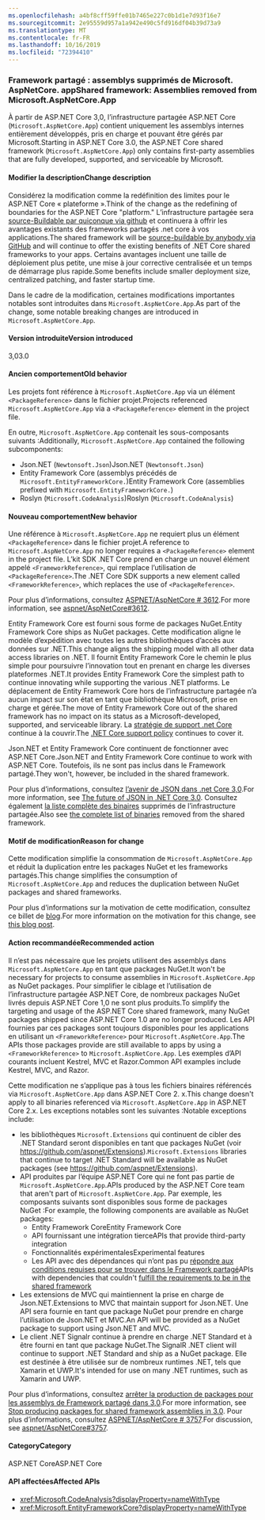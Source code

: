 ```yaml
---
ms.openlocfilehash: a4bf8cff59ffe01b7465e227c0b1d1e7d93f16e7
ms.sourcegitcommit: 2e95559d957a1a942e490c5fd916df04b39d73a9
ms.translationtype: MT
ms.contentlocale: fr-FR
ms.lasthandoff: 10/16/2019
ms.locfileid: "72394410"
---
```

### <a name="shared-framework-assemblies-removed-from-microsoftaspnetcoreapp"></a><span data-ttu-id="07973-101">Framework partagé : assemblys supprimés de Microsoft. AspNetCore. app</span><span class="sxs-lookup"><span data-stu-id="07973-101">Shared framework: Assemblies removed from Microsoft.AspNetCore.App</span></span>

<span data-ttu-id="07973-102">À partir de ASP.NET Core 3,0, l’infrastructure partagée ASP.NET Core (`Microsoft.AspNetCore.App`) contient uniquement les assemblys internes entièrement développés, pris en charge et pouvant être gérés par Microsoft.</span><span class="sxs-lookup"><span data-stu-id="07973-102">Starting in ASP.NET Core 3.0, the ASP.NET Core shared framework (`Microsoft.AspNetCore.App`) only contains first-party assemblies that are fully developed, supported, and serviceable by Microsoft.</span></span> 

#### <a name="change-description"></a><span data-ttu-id="07973-103">Modifier la description</span><span class="sxs-lookup"><span data-stu-id="07973-103">Change description</span></span>

<span data-ttu-id="07973-104">Considérez la modification comme la redéfinition des limites pour le ASP.NET Core « plateforme ».</span><span class="sxs-lookup"><span data-stu-id="07973-104">Think of the change as the redefining of boundaries for the ASP.NET Core "platform."</span></span> <span data-ttu-id="07973-105">L’infrastructure partagée sera [source-Buildable par quiconque via github](https://github.com/dotnet/source-build) et continuera à offrir les avantages existants des frameworks partagés .net core à vos applications.</span><span class="sxs-lookup"><span data-stu-id="07973-105">The shared framework will be [source-buildable by anybody via GitHub](https://github.com/dotnet/source-build) and will continue to offer the existing benefits of .NET Core shared frameworks to your apps.</span></span> <span data-ttu-id="07973-106">Certains avantages incluent une taille de déploiement plus petite, une mise à jour corrective centralisée et un temps de démarrage plus rapide.</span><span class="sxs-lookup"><span data-stu-id="07973-106">Some benefits include smaller deployment size, centralized patching, and faster startup time.</span></span>

<span data-ttu-id="07973-107">Dans le cadre de la modification, certaines modifications importantes notables sont introduites dans `Microsoft.AspNetCore.App`.</span><span class="sxs-lookup"><span data-stu-id="07973-107">As part of the change, some notable breaking changes are introduced in `Microsoft.AspNetCore.App`.</span></span>

#### <a name="version-introduced"></a><span data-ttu-id="07973-108">Version introduite</span><span class="sxs-lookup"><span data-stu-id="07973-108">Version introduced</span></span>

<span data-ttu-id="07973-109">3,0</span><span class="sxs-lookup"><span data-stu-id="07973-109">3.0</span></span>

#### <a name="old-behavior"></a><span data-ttu-id="07973-110">Ancien comportement</span><span class="sxs-lookup"><span data-stu-id="07973-110">Old behavior</span></span>

<span data-ttu-id="07973-111">Les projets font référence à `Microsoft.AspNetCore.App` via un élément `<PackageReference>` dans le fichier projet.</span><span class="sxs-lookup"><span data-stu-id="07973-111">Projects referenced `Microsoft.AspNetCore.App` via a `<PackageReference>` element in the project file.</span></span>

<span data-ttu-id="07973-112">En outre, `Microsoft.AspNetCore.App` contenait les sous-composants suivants :</span><span class="sxs-lookup"><span data-stu-id="07973-112">Additionally, `Microsoft.AspNetCore.App` contained the following subcomponents:</span></span>

- <span data-ttu-id="07973-113">Json.NET (`Newtonsoft.Json`)</span><span class="sxs-lookup"><span data-stu-id="07973-113">Json.NET (`Newtonsoft.Json`)</span></span>
- <span data-ttu-id="07973-114">Entity Framework Core (assemblys précédés de `Microsoft.EntityFrameworkCore.`)</span><span class="sxs-lookup"><span data-stu-id="07973-114">Entity Framework Core (assemblies prefixed with `Microsoft.EntityFrameworkCore.`)</span></span>
- <span data-ttu-id="07973-115">Roslyn (`Microsoft.CodeAnalysis`)</span><span class="sxs-lookup"><span data-stu-id="07973-115">Roslyn (`Microsoft.CodeAnalysis`)</span></span>

#### <a name="new-behavior"></a><span data-ttu-id="07973-116">Nouveau comportement</span><span class="sxs-lookup"><span data-stu-id="07973-116">New behavior</span></span>

<span data-ttu-id="07973-117">Une référence à `Microsoft.AspNetCore.App` ne requiert plus un élément `<PackageReference>` dans le fichier projet.</span><span class="sxs-lookup"><span data-stu-id="07973-117">A reference to `Microsoft.AspNetCore.App` no longer requires a `<PackageReference>` element in the project file.</span></span> <span data-ttu-id="07973-118">L’kit SDK .NET Core prend en charge un nouvel élément appelé `<FrameworkReference>`, qui remplace l’utilisation de `<PackageReference>`.</span><span class="sxs-lookup"><span data-stu-id="07973-118">The .NET Core SDK supports a new element called `<FrameworkReference>`, which replaces the use of `<PackageReference>`.</span></span>

<span data-ttu-id="07973-119">Pour plus d’informations, consultez [ASPNET/AspNetCore # 3612](https://github.com/aspnet/AspNetCore/issues/3612).</span><span class="sxs-lookup"><span data-stu-id="07973-119">For more information, see [aspnet/AspNetCore#3612](https://github.com/aspnet/AspNetCore/issues/3612).</span></span>

<span data-ttu-id="07973-120">Entity Framework Core est fourni sous forme de packages NuGet.</span><span class="sxs-lookup"><span data-stu-id="07973-120">Entity Framework Core ships as NuGet packages.</span></span> <span data-ttu-id="07973-121">Cette modification aligne le modèle d’expédition avec toutes les autres bibliothèques d’accès aux données sur .NET.</span><span class="sxs-lookup"><span data-stu-id="07973-121">This change aligns the shipping model with all other data access libraries on .NET.</span></span> <span data-ttu-id="07973-122">Il fournit Entity Framework Core le chemin le plus simple pour poursuivre l’innovation tout en prenant en charge les diverses plateformes .NET.</span><span class="sxs-lookup"><span data-stu-id="07973-122">It provides Entity Framework Core the simplest path to continue innovating while supporting the various .NET platforms.</span></span> <span data-ttu-id="07973-123">Le déplacement de Entity Framework Core hors de l’infrastructure partagée n’a aucun impact sur son état en tant que bibliothèque Microsoft, prise en charge et gérée.</span><span class="sxs-lookup"><span data-stu-id="07973-123">The move of Entity Framework Core out of the shared framework has no impact on its status as a Microsoft-developed, supported, and serviceable library.</span></span> <span data-ttu-id="07973-124">La [stratégie de support .net Core](https://www.microsoft.com/net/platform/support-policy) continue à la couvrir.</span><span class="sxs-lookup"><span data-stu-id="07973-124">The [.NET Core support policy](https://www.microsoft.com/net/platform/support-policy) continues to cover it.</span></span>

<span data-ttu-id="07973-125">Json.NET et Entity Framework Core continuent de fonctionner avec ASP.NET Core.</span><span class="sxs-lookup"><span data-stu-id="07973-125">Json.NET and Entity Framework Core continue to work with ASP.NET Core.</span></span> <span data-ttu-id="07973-126">Toutefois, ils ne sont pas inclus dans le Framework partagé.</span><span class="sxs-lookup"><span data-stu-id="07973-126">They won't, however, be included in the shared framework.</span></span>

<span data-ttu-id="07973-127">Pour plus d’informations, consultez [l’avenir de JSON dans .net Core 3,0](https://github.com/dotnet/announcements/issues/90).</span><span class="sxs-lookup"><span data-stu-id="07973-127">For more information, see [The future of JSON in .NET Core 3.0](https://github.com/dotnet/announcements/issues/90).</span></span> <span data-ttu-id="07973-128">Consultez également [la liste complète des binaires](https://github.com/aspnet/AspNetCore/issues/3755) supprimés de l’infrastructure partagée.</span><span class="sxs-lookup"><span data-stu-id="07973-128">Also see [the complete list of binaries](https://github.com/aspnet/AspNetCore/issues/3755) removed from the shared framework.</span></span>

#### <a name="reason-for-change"></a><span data-ttu-id="07973-129">Motif de modification</span><span class="sxs-lookup"><span data-stu-id="07973-129">Reason for change</span></span>

<span data-ttu-id="07973-130">Cette modification simplifie la consommation de `Microsoft.AspNetCore.App` et réduit la duplication entre les packages NuGet et les frameworks partagés.</span><span class="sxs-lookup"><span data-stu-id="07973-130">This change simplifies the consumption of `Microsoft.AspNetCore.App` and reduces the duplication between NuGet packages and shared frameworks.</span></span>

<span data-ttu-id="07973-131">Pour plus d’informations sur la motivation de cette modification, consultez ce billet de [blog](https://blogs.msdn.microsoft.com/webdev/2018/10/29/a-first-look-at-changes-coming-in-asp-net-core-3-0).</span><span class="sxs-lookup"><span data-stu-id="07973-131">For more information on the motivation for this change, see [this blog post](https://blogs.msdn.microsoft.com/webdev/2018/10/29/a-first-look-at-changes-coming-in-asp-net-core-3-0).</span></span>

#### <a name="recommended-action"></a><span data-ttu-id="07973-132">Action recommandée</span><span class="sxs-lookup"><span data-stu-id="07973-132">Recommended action</span></span>

<span data-ttu-id="07973-133">Il n’est pas nécessaire que les projets utilisent des assemblys dans `Microsoft.AspNetCore.App` en tant que packages NuGet.</span><span class="sxs-lookup"><span data-stu-id="07973-133">It won't be necessary for projects to consume assemblies in `Microsoft.AspNetCore.App` as NuGet packages.</span></span> <span data-ttu-id="07973-134">Pour simplifier le ciblage et l’utilisation de l’infrastructure partagée ASP.NET Core, de nombreux packages NuGet livrés depuis ASP.NET Core 1,0 ne sont plus produits.</span><span class="sxs-lookup"><span data-stu-id="07973-134">To simplify the targeting and usage of the ASP.NET Core shared framework, many NuGet packages shipped since ASP.NET Core 1.0 are no longer produced.</span></span> <span data-ttu-id="07973-135">Les API fournies par ces packages sont toujours disponibles pour les applications en utilisant un `<FrameworkReference>` pour `Microsoft.AspNetCore.App`.</span><span class="sxs-lookup"><span data-stu-id="07973-135">The APIs those packages provide are still available to apps by using a `<FrameworkReference>` to `Microsoft.AspNetCore.App`.</span></span> <span data-ttu-id="07973-136">Les exemples d’API courants incluent Kestrel, MVC et Razor.</span><span class="sxs-lookup"><span data-stu-id="07973-136">Common API examples include Kestrel, MVC, and Razor.</span></span>

<span data-ttu-id="07973-137">Cette modification ne s’applique pas à tous les fichiers binaires référencés via `Microsoft.AspNetCore.App` dans ASP.NET Core 2. x.</span><span class="sxs-lookup"><span data-stu-id="07973-137">This change doesn't apply to all binaries referenced via `Microsoft.AspNetCore.App` in ASP.NET Core 2.x.</span></span> <span data-ttu-id="07973-138">Les exceptions notables sont les suivantes :</span><span class="sxs-lookup"><span data-stu-id="07973-138">Notable exceptions include:</span></span>

- <span data-ttu-id="07973-139">les bibliothèques `Microsoft.Extensions` qui continuent de cibler des .NET Standard seront disponibles en tant que packages NuGet (voir https://github.com/aspnet/Extensions).</span><span class="sxs-lookup"><span data-stu-id="07973-139">`Microsoft.Extensions` libraries that continue to target .NET Standard will be available as NuGet packages (see https://github.com/aspnet/Extensions).</span></span>
- <span data-ttu-id="07973-140">API produites par l’équipe ASP.NET Core qui ne font pas partie de `Microsoft.AspNetCore.App`.</span><span class="sxs-lookup"><span data-stu-id="07973-140">APIs produced by the ASP.NET Core team that aren't part of `Microsoft.AspNetCore.App`.</span></span> <span data-ttu-id="07973-141">Par exemple, les composants suivants sont disponibles sous forme de packages NuGet :</span><span class="sxs-lookup"><span data-stu-id="07973-141">For example, the following components are available as NuGet packages:</span></span>
  - <span data-ttu-id="07973-142">Entity Framework Core</span><span class="sxs-lookup"><span data-stu-id="07973-142">Entity Framework Core</span></span>
  - <span data-ttu-id="07973-143">API fournissant une intégration tierce</span><span class="sxs-lookup"><span data-stu-id="07973-143">APIs that provide third-party integration</span></span>
  - <span data-ttu-id="07973-144">Fonctionnalités expérimentales</span><span class="sxs-lookup"><span data-stu-id="07973-144">Experimental features</span></span>
  - <span data-ttu-id="07973-145">Les API avec des dépendances qui n’ont pas pu [répondre aux conditions requises pour se trouver dans le Framework partagé](https://github.com/aspnet/AspNetCore/blob/4e44e5bcbedd961cc0d4f6b846699c7c494f5597/docs/SharedFramework.md)</span><span class="sxs-lookup"><span data-stu-id="07973-145">APIs with dependencies that couldn't [fulfill the requirements to be in the shared framework](https://github.com/aspnet/AspNetCore/blob/4e44e5bcbedd961cc0d4f6b846699c7c494f5597/docs/SharedFramework.md)</span></span>
- <span data-ttu-id="07973-146">Les extensions de MVC qui maintiennent la prise en charge de Json.NET.</span><span class="sxs-lookup"><span data-stu-id="07973-146">Extensions to MVC that maintain support for Json.NET.</span></span> <span data-ttu-id="07973-147">Une API sera fournie en tant que package NuGet pour prendre en charge l’utilisation de Json.NET et MVC.</span><span class="sxs-lookup"><span data-stu-id="07973-147">An API will be provided as a NuGet package to support using Json.NET and MVC.</span></span>
- <span data-ttu-id="07973-148">Le client .NET Signalr continue à prendre en charge .NET Standard et à être fourni en tant que package NuGet.</span><span class="sxs-lookup"><span data-stu-id="07973-148">The SignalR .NET client will continue to support .NET Standard and ship as a NuGet package.</span></span> <span data-ttu-id="07973-149">Elle est destinée à être utilisée sur de nombreux runtimes .NET, tels que Xamarin et UWP.</span><span class="sxs-lookup"><span data-stu-id="07973-149">It's intended for use on many .NET runtimes, such as Xamarin and UWP.</span></span>

<span data-ttu-id="07973-150">Pour plus d’informations, consultez [arrêter la production de packages pour les assemblys de Framework partagé dans 3,0](https://github.com/aspnet/AspNetCore/issues/3756).</span><span class="sxs-lookup"><span data-stu-id="07973-150">For more information, see [Stop producing packages for shared framework assemblies in 3.0](https://github.com/aspnet/AspNetCore/issues/3756).</span></span> <span data-ttu-id="07973-151">Pour plus d’informations, consultez [ASPNET/AspNetCore # 3757](https://github.com/aspnet/AspNetCore/issues/3757).</span><span class="sxs-lookup"><span data-stu-id="07973-151">For discussion, see [aspnet/AspNetCore#3757](https://github.com/aspnet/AspNetCore/issues/3757).</span></span>

#### <a name="category"></a><span data-ttu-id="07973-152">Category</span><span class="sxs-lookup"><span data-stu-id="07973-152">Category</span></span>

<span data-ttu-id="07973-153">ASP.NET Core</span><span class="sxs-lookup"><span data-stu-id="07973-153">ASP.NET Core</span></span>

#### <a name="affected-apis"></a><span data-ttu-id="07973-154">API affectées</span><span class="sxs-lookup"><span data-stu-id="07973-154">Affected APIs</span></span>

- <xref:Microsoft.CodeAnalysis?displayProperty=nameWithType>
- <xref:Microsoft.EntityFrameworkCore?displayProperty=nameWithType>

<!--

#### Affected APIs

- `N:Microsoft.CodeAnalysis`
- `N:Microsoft.EntityFrameworkCore`

-->
